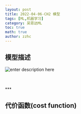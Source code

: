 ```yaml
---
layout: post
title: 2022-04-06-CH2 模型 
tags: [ML,机器学习]
category: 吴恩达ML
toc: true
math: true
author: zzhc
---
```


## 模型描述


![enter description here](https://gitee.com/zzhc3321/personal-blog-drawing-bed/raw/master/personal-blog/2022_4_6_1649224577478.png)

<br>
<br>
***

## 代价函数(cost function)

